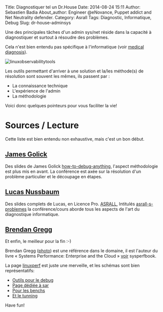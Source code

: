Title: Diagnostiquer tel un Dr.House
Date: 2014-08-24 15:11
Author: Sebastien Badia
About_author: Engineer @eNovance, Puppet addict and Net Neutrality defender.
Category: Asrall
Tags: Diagnostic, Informatique, Debug
Slug: dr-house-adminsys

Une des principales tâches d'un admin sys/net réside dans la capacité à diagnostiquer et surtout à résoudre des problèmes.

Cela n'est bien entendu pas spécifique à l'informatique (voir [medical diagnosis](http://en.wikipedia.org/wiki/Medical_diagnosis)).

![linuxobservabilitytools](//blog.sebian.fr/images/linux_observability_tools.png)

Les outils permettant d'arriver à une solution et la/les méthode(s) de résolution sont souvent les mêmes, ils passent par :

* La connaissance technique
* L'expérience de l'admin
* La méthodologie

Voici donc quelques pointeurs pour vous faciliter la vie!

# Sources / Lecture

Cette liste est bien entendu non exhaustive, mais c'est un bon début.

## [James Golick](http://jamesgolick.com/)

Des slides de James Golick [how-to-debug-anything](http://en.slideshare.net/jamesgolick/how-to-debug-anything), l'aspect méthodologie est plus mis en avant. La conférence est axée sur la résolution d'un problème particulier et le découpage en étapes.

## [Lucas Nussbaum](http://www.loria.fr/~lnussbau/)

Des slides complets de Lucas, en Licence Pro. [ASRALL](http://asrall.fr/), Intitulés [asrall-s-problemes](http://www.loria.fr/~lnussbau/files/asrall-s-problemes.pdf) la conférence/cours aborde tous les aspects de l'art du diagnostique informatique.

## [Brendan Gregg](http://www.brendangregg.com/)

Et enfin, le meilleur pour la fin :-)

Brendan Gregg ([photo](http://www.brendangregg.com/blog/images/2014/brendan_linuxconna2014.jpg)) est une référence dans le domaine, il est l'auteur du livre « Systems Performance: Enterprise and the Cloud » [voir](http://www.brendangregg.com/sysperfbook.html) sysperfbook.

La page [linuxperf](http://www.brendangregg.com/linuxperf.html) est juste une merveille, et les schémas sont bien représentatifs:

* [Outils pour le debug](http://www.brendangregg.com/Perf/linux_observability_tools.png)
* [Page dédiée à sar](http://www.brendangregg.com/Perf/linux_observability_sar.png)
* [Pour les benchs](http://www.brendangregg.com/Perf/linux_benchmarking_tools.png)
* [Et le tunning](http://www.brendangregg.com/Perf/linux_tuning_tools.png)

Have fun!
